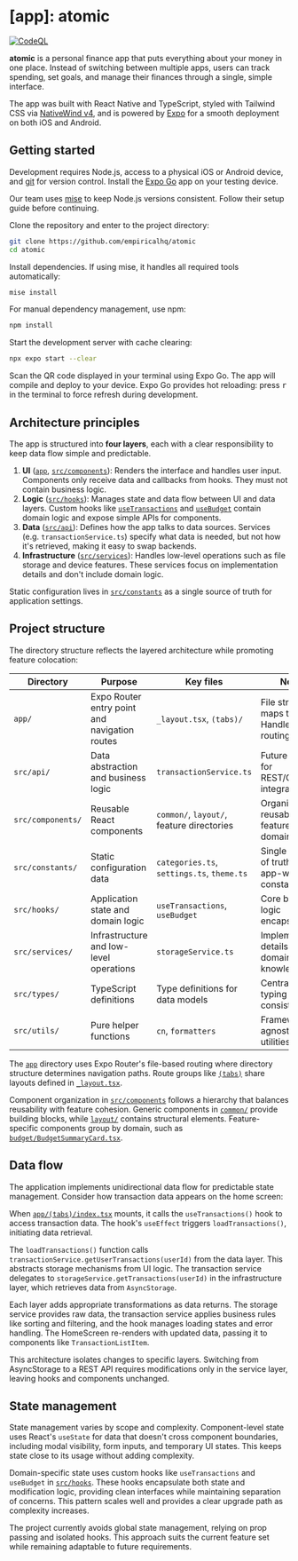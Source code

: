 # [app]: atomic

[![CodeQL](https://github.com/empiricalhq/atomic/actions/workflows/codeql.yml/badge.svg)](https://github.com/empiricalhq/atomic/actions/workflows/codeql.yml)

**atomic** is a personal finance app that puts everything about your money in
one place. Instead of switching between multiple apps, users can track spending,
set goals, and manage their finances through a single, simple interface.

The app was built with React Native and TypeScript, styled with Tailwind CSS via
[NativeWind v4](https://www.nativewind.dev/docs/getting-started/installation),
and is powered by [Expo](https://expo.dev/) for a smooth deployment on both iOS
and Android.

## Getting started

Development requires Node.js, access to a physical iOS or Android device, and
[git](https://git-scm.com/) for version control. Install the
[Expo Go](https://expo.dev/client) app on your testing device.

Our team uses [mise](https://mise.jdx.dev/getting-started.html) to keep Node.js
versions consistent. Follow their setup guide before continuing.

Clone the repository and enter to the project directory:

```bash
git clone https://github.com/empiricalhq/atomic
cd atomic
```

Install dependencies. If using mise, it handles all required tools
automatically:

```bash
mise install
```

For manual dependency management, use npm:

```bash
npm install
```

Start the development server with cache clearing:

```bash
npx expo start --clear
```

Scan the QR code displayed in your terminal using Expo Go. The app will compile
and deploy to your device. Expo Go provides hot reloading: press <kbd>r</kbd> in
the terminal to force refresh during development.

## Architecture principles

The app is structured into **four layers**, each with a clear responsibility to
keep data flow simple and predictable.

1. **UI** ([`app`](app), [`src/components`](src/components)): Renders the
   interface and handles user input. Components only receive data and callbacks
   from hooks. They must not contain business logic.
2. **Logic** ([`src/hooks`](src/hooks)): Manages state and data flow between UI
   and data layers. Custom hooks like
   [`useTransactions`](src/hooks/useTransactions.ts) and
   [`useBudget`](src/hooks/useBudget.ts) contain domain logic and expose simple
   APIs for components.
3. **Data** ([`src/api`](src/api)): Defines how the app talks to data sources.
   Services (e.g. `transactionService.ts`) specify what data is needed, but not
   how it's retrieved, making it easy to swap backends.
4. **Infrastructure** ([`src/services`](src/services)): Handles low-level
   operations such as file storage and device features. These services focus on
   implementation details and don't include domain logic.

Static configuration lives in [`src/constants`](src/constants) as a single
source of truth for application settings.

## Project structure

The directory structure reflects the layered architecture while promoting
feature colocation:

| Directory         | Purpose                                       | Key files                                  | Notes                                                |
| ----------------- | --------------------------------------------- | ------------------------------------------ | ---------------------------------------------------- |
| `app/`            | Expo Router entry point and navigation routes | `_layout.tsx`, `(tabs)/`                   | File structure maps to routes. Handles routing only. |
| `src/api/`        | Data abstraction and business logic           | `transactionService.ts`                    | Future home for REST/GraphQL integration.            |
| `src/components/` | Reusable React components                     | `common/`, `layout/`, feature directories  | Organized by reusability and feature domain.         |
| `src/constants/`  | Static configuration data                     | `categories.ts`, `settings.ts`, `theme.ts` | Single source of truth for app-wide constants.       |
| `src/hooks/`      | Application state and domain logic            | `useTransactions`, `useBudget`             | Core business logic encapsulation.                   |
| `src/services/`   | Infrastructure and low-level operations       | `storageService.ts`                        | Implementation details without domain knowledge.     |
| `src/types/`      | TypeScript definitions                        | Type definitions for data models           | Centralized typing for consistency.                  |
| `src/utils/`      | Pure helper functions                         | `cn`, `formatters`                         | Framework-agnostic utilities.                        |

The [`app`](app) directory uses Expo Router's file-based routing where directory
structure determines navigation paths. Route groups like
[`(tabs)`](<app/(tabs)>) share layouts defined in
[`_layout.tsx`](app/_layout.tsx).

Component organization in [`src/components`](src/components) follows a hierarchy
that balances reusability with feature cohesion. Generic components in
[`common/`](src/components/common) provide building blocks, while
[`layout/`](src/components/layout) contains structural elements.
Feature-specific components group by domain, such as
[`budget/BudgetSummaryCard.tsx`](src/components/budget/BudgetSummaryCard.tsx).

## Data flow

The application implements unidirectional data flow for predictable state
management. Consider how transaction data appears on the home screen:

When [`app/(tabs)/index.tsx`](<app/(tabs)/index.tsx>) mounts, it calls the
`useTransactions()` hook to access transaction data. The hook's `useEffect`
triggers `loadTransactions()`, initiating data retrieval.

The `loadTransactions()` function calls
`transactionService.getUserTransactions(userId)` from the data layer. This
abstracts storage mechanisms from UI logic. The transaction service delegates to
`storageService.getTransactions(userId)` in the infrastructure layer, which
retrieves data from `AsyncStorage`.

Each layer adds appropriate transformations as data returns. The storage service
provides raw data, the transaction service applies business rules like sorting
and filtering, and the hook manages loading states and error handling. The
HomeScreen re-renders with updated data, passing it to components like
`TransactionListItem`.

This architecture isolates changes to specific layers. Switching from
AsyncStorage to a REST API requires modifications only in the service layer,
leaving hooks and components unchanged.

## State management

State management varies by scope and complexity. Component-level state uses
React's `useState` for data that doesn't cross component boundaries, including
modal visibility, form inputs, and temporary UI states. This keeps state close
to its usage without adding complexity.

Domain-specific state uses custom hooks like `useTransactions` and `useBudget`
in [`src/hooks`](src/hooks). These hooks encapsulate both state and modification
logic, providing clean interfaces while maintaining separation of concerns. This
pattern scales well and provides a clear upgrade path as complexity increases.

The project currently avoids global state management, relying on prop passing
and isolated hooks. This approach suits the current feature set while remaining
adaptable to future requirements.
